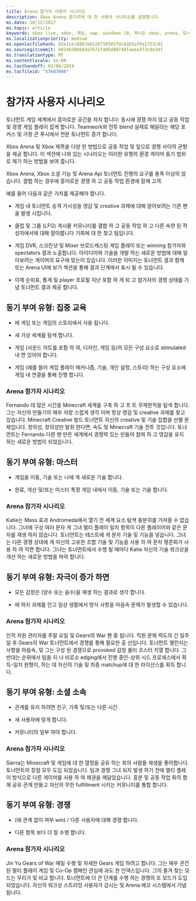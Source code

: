 ```yaml
---
title: Arena 참가자 사용자 시나리오
description: Xbox Arena 참가자에 대 한 사용자 시나리오를 설명합니다.
ms.date: 10/12/2017
ms.topic: article
keywords: xbox live, xbox, 게임, uwp, windows 10, 하나는 xbox, arena, 토너먼트, ux
ms.localizationpriority: medium
ms.openlocfilehash: 03e1cec88b7e6528759501fdc8ab5af0a1753c81
ms.sourcegitcommit: b034650b684a767274d5d88746faeea373c8e34f
ms.translationtype: MT
ms.contentlocale: ko-KR
ms.lasthandoff: 03/06/2019
ms.locfileid: "57607898"
---
```

# <a name="participant-user-scenarios"></a>참가자 사용자 시나리오

토너먼트 게임 세계에서 흥미로운 공간을 차지 합니다: 동시에 경쟁 하지 않고 공동 작업 및 경쟁 게임 플레이 잡게 합니다. Teamwork와 전투 blend 실제로 해달라는 해당 포커스 및 가장 큰 푸시에서 전문 토너먼트 증가 합니다.

Xbox Arena 및 Xbox 제목을 다양 한 방법으로 공동 작업 및 앞으로 경쟁 사이의 균형을 제공 합니다. 이 섹션에 나와 있는 시나리오는 이러한 유형의 환경 게이머 동기 범위로 제기 하는 방법을 보여 줍니다.

Xbox Arena, Xbox 소셜 기능 및 Arena Api 토너먼트 진행의 요구를 충족 이상의 않습니다. 결합 하는 경우에 흥미로운 경쟁 하 고 공동 작업 환경에 잠재 고객.

예를 들어 다음과 같은 가치를 제공해야 합니다.

* 게임 내 토너먼트 승격 가시성을 영감 및 creative 과제에 대해 알아보려는 기존 팬을 발생 시킵니다.

* 클럽 및 그룹 (LFG) 게시물 커뮤니티를 결합 하 고 공동 작업 하 고 다른 숙련 된 작성자에서에 대해 알아봅니다 기회에 대 한 찾고 팀입니다.

* 게임 DVR, 스크린샷 및 Mixer 브로드캐스팅 게임 플레이 또는 winning 참가자와 spectators 결과 노출합니다. 아이디어와 기술을 개발 하는 새로운 방법에 대해 알아보려는 게이머의 요구에 맞는이 있습니다. 이러한 이미지는 토너먼트 결과 함께 또는 Arena UI에 보기 섹션을 통해 결과 단계에서 표시 될 수 있습니다.

* 이제 순위표, 통계 및 player 프로필 지난 포함 하 게 되 고 참가자의 경쟁 상태를 기념 토너먼트 결과 제공 합니다.

## <a name="motivation-type-immersion"></a>동기 부여 유형: 집중 교육

* 에 게임 또는 게임의 스토리에서 사용 됩니다.

* 새 가상 세계를 탐색 합니다.

* 게임 (사운드 아트를 포함 하 여, 디자인, 게임 등)의 모든 구성 요소로 stimulated 내 면 있어야 합니다.

* 게임 (예를 들어 게임 플레이 메커니즘, 기술, 개인 설정, 스토리) 하는 구성 요소에 게임 내 연결을 통해 진행 합니다.

### <a name="arena-participant-scenario"></a>Arena 참가자 시나리오

Fernando 데 많은 시간을 Minecraft 세계를 구축 하 고 프 트 무제한적을 탐색 합니다. 그는 자신의 만들기의 매우 자랑 스럽게 생각 이며 항상 영감 및 creative 과제를 찾고 있습니다. Minecraft Creative 빌드 토너먼트 자신의 creative 및 기술 집합을 선별 문제입니다. 창의성, 창의성만 발휘 한다면, 속도 및 Minecraft 기술 전투 것입니다. 토너먼트는 Fernando 다른 팬 만든 세계에서 경쟁력 있는 만들어 참여 하 고 영감을 유지 하는 새로운 방법이 되었습니다.

## <a name="motivation-type-mastery"></a>동기 부여 유형: 마스터

* 게임을 이동, 기술 또는 나에 게 새로운 기술 합니다.

* 완료, 개선 및/또는 마스터 특정 게임 내에서 이동, 기술 또는 기술 합니다.

### <a name="arena-participant-scenario"></a>Arena 참가자 시나리오

Katie는 Mass 효과 Andromeda에서 열기 전 세계 요소 탐색 충분히를 가져올 수 없습니다. 그녀에 구상 여러 문자 게 그녀 멀티 플레이 일치 항목이 다른 플레이어와 같은 문자를 재생 하지 않습니다. 토너먼트는 테스트에 게 문자 기술 및 기능을 넣습니다. 그녀는 다른 경쟁 상대에 게 자신의 고유한 조합 기술 및 기능을 사용 하 여 문자 평준화가 사용 하 여 직면 합니다. 그녀는 토너먼트에서 수행 될 때마다 Katie 자신의 기술 워크상을 개선 하는 새로운 방법을 파악 합니다.

## <a name="motivation-type-stimulation"></a>동기 부여 유형: 자극이 증가 하면

* 모든 감정은 (양수 또는 음수)을 재생 하는 결과로 생각 합니다.

* 에 하지 과제를 안고 일상 생활에서 방식 사항을 마음속 문제가 발생할 수 있습니다.

### <a name="arena-participant-scenario"></a>Arena 참가자 시나리오

인적 자원 관리자를 주말 요일 및 Gears의 War 팬 중 됩니다. 직원 문제 력도의 긴 일주일 후 Gears의 War 토너먼트에서 경쟁를 통해 필요한 출 선입니다. 토너먼트 챌린지는 사항을 마음속, 및 그는 구성 된 경쟁으로 provoked 감정 롤러 코스터 치열 합니다. 그 반대는 순위에서 팀을 지 나 비로소 edging에서 진행 중인-상위 시드 프로세스에서 획득-일치 원형이, 하는 데 자신의 기술 및 최종 matchup에 대 한 라이선스를 획득 합니다.

## <a name="motivation-type-social-affiliation"></a>동기 부여 유형: 소셜 소속

* 관계를 유지 하려면 친구, 가족 및/또는 다른 시간.

* 새 사용자에 맞게 합니다.

* 커뮤니티의 일부 여야 합니다.

### <a name="arena-participant-scenario"></a>Arena 참가자 시나리오

Sierra는 Minecraft 및 게임에 대 한 열정을 공유 하는 회의 사람들 재생을 좋아합니다. 토너먼트의 장점 모두 도입 되었습니다. 팀과 경쟁 그녀 되지 발생 하기 전에 멀티 플레이 방식으로 다른 게이머를 사용 하 여 채권을 깨달았습니다. 흥분 및 공동 작업 회의 함께 공유 관계 만들고 자신의 무한 fulfillment 시키는 커뮤니티를 통합 합니다.

## <a name="motivation-type-competition"></a>동기 부여 유형: 경쟁

* (에 관계 없이 여부 win) / 다른 사용자에 대해 경쟁 합니다.

* 다른 항목 보다 더 잘 수행 합니다.

### <a name="arena-participant-scenario"></a>Arena 참가자 시나리오

Jin Yu Gears of War 매일 수행 및 자세한 Gears 게임 하려고 합니다. 그는 매우 관건된 멀티 플레이 게임 및 Co-Op 캠페인 관심에 과도 한 인덱스입니다. 그의 즐겨 찾는 모드는 무리가 및 비교 합니다. 토너먼트에 더 큰 단계를 수행 하는 경쟁의 또 모드가 도입 되었습니다. 자신의 워크상 스트리밍 사용자가 감시는 및 Arena 에코 시스템에서 기념 됩니다.
